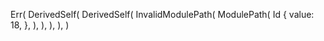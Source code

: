 Err(
    DerivedSelf(
        DerivedSelf(
            InvalidModulePath(
                ModulePath(
                    Id {
                        value: 18,
                    },
                ),
            ),
        ),
    ),
)